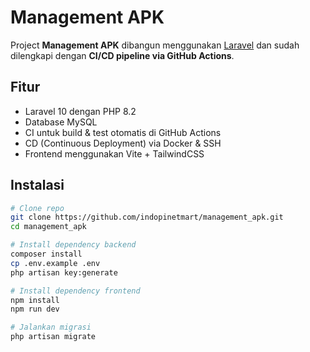 # Management APK

Project **Management APK** dibangun menggunakan [Laravel](https://laravel.com) dan sudah dilengkapi dengan **CI/CD pipeline via GitHub Actions**.

## Fitur
- Laravel 10 dengan PHP 8.2
- Database MySQL
- CI untuk build & test otomatis di GitHub Actions
- CD (Continuous Deployment) via Docker & SSH
- Frontend menggunakan Vite + TailwindCSS

## Instalasi
```bash
# Clone repo
git clone https://github.com/indopinetmart/management_apk.git
cd management_apk

# Install dependency backend
composer install
cp .env.example .env
php artisan key:generate

# Install dependency frontend
npm install
npm run dev

# Jalankan migrasi
php artisan migrate
